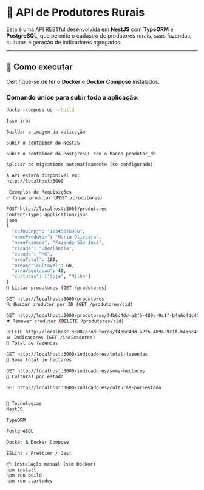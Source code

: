 # 🌾 API de Produtores Rurais

Esta é uma API RESTful desenvolvida em **NestJS** com **TypeORM** e **PostgreSQL**, que permite o cadastro de produtores rurais, suas fazendas, culturas e geração de indicadores agregados.

---

## 🚀 Como executar

Certifique-se de ter o **Docker** e **Docker Compose** instalados.

### Comando único para subir toda a aplicação:

```bash
docker-compose up --build

Isso irá:

Buildar a imagem da aplicação

Subir o container do NestJS

Subir o container do PostgreSQL com o banco produtor_db

Aplicar as migrations automaticamente (se configurado)

A API estará disponível em:
http://localhost:3000

 Exemplos de Requisições
✅ Criar produtor (POST /produtores)

POST http://localhost:3000/produtores
Content-Type: application/json
json
{
  "cpfOuCnpj": "12345678900",
  "nomeProdutor": "Maria Oliveira",
  "nomeFazenda": "Fazenda São José",
  "cidade": "Uberlândia",
  "estado": "MG",
  "areaTotal": 100,
  "areaAgricultavel": 60,
  "areaVegetacao": 40,
  "culturas": ["Soja", "Milho"]
}
📄 Listar produtores (GET /produtores)

GET http://localhost:3000/produtores
🔍 Buscar produtor por ID (GET /produtores/:id)

GET http://localhost:3000/produtores/f4b6d4dd-a2f6-489a-9c1f-b4a6c4dc408c
❌ Remover produtor (DELETE /produtores/:id)

DELETE http://localhost:3000/produtores/f4b6d4dd-a2f6-489a-9c1f-b4a6c4dc408c
📊 Indicadores (GET /indicadores)
🔢 Total de fazendas

GET http://localhost:3000/indicadores/total-fazendas
🔢 Soma total de hectares

GET http://localhost:3000/indicadores/soma-hectares
📍 Culturas por estado

GET http://localhost:3000/indicadores/culturas-por-estado


🧪 Tecnologias
NestJS

TypeORM

PostgreSQL

Docker & Docker Compose

ESLint / Prettier / Jest

📦 Instalação manual (sem Docker)
npm install
npm run build
npm run start:dev
